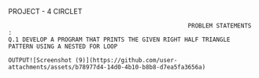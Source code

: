 PROJECT - 4
            CIRCLET

                                                       PROBLEM STATEMENTS :
    Q.1 DEVELOP A PROGRAM THAT PRINTS THE GIVEN RIGHT HALF TRIANGLE PATTERN USING A NESTED FOR LOOP

    OUTPUT![Screenshot (9)](https://github.com/user-attachments/assets/b78977d4-14d0-4b10-b8b8-d7ea5fa3656a)

